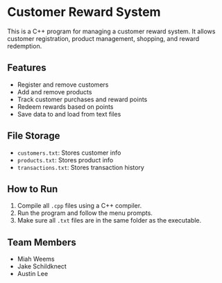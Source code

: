 # Customer Reward System

This is a C++ program for managing a customer reward system. It allows customer registration, product management, shopping, and reward redemption.

## Features

- Register and remove customers
- Add and remove products
- Track customer purchases and reward points
- Redeem rewards based on points
- Save data to and load from text files

## File Storage

- `customers.txt`: Stores customer info
- `products.txt`: Stores product info
- `transactions.txt`: Stores transaction history

## How to Run

1. Compile all `.cpp` files using a C++ compiler.
2. Run the program and follow the menu prompts.
3. Make sure all `.txt` files are in the same folder as the executable.

## Team Members

- Miah Weems
- Jake Schildknect
- Austin Lee
